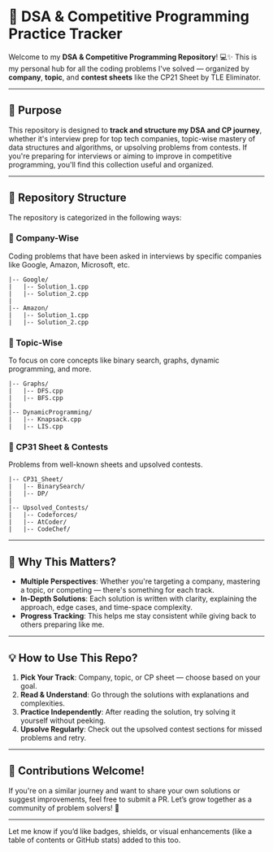 # 🚀 DSA & Competitive Programming Practice Tracker

Welcome to my **DSA & Competitive Programming Repository**! 💻✨
This is my personal hub for all the coding problems I've solved — organized by **company**, **topic**, and **contest sheets** like the CP21 Sheet by TLE Eliminator.

---

## 🎯 Purpose

This repository is designed to **track and structure my DSA and CP journey**, whether it's interview prep for top tech companies, topic-wise mastery of data structures and algorithms, or upsolving problems from contests.
If you're preparing for interviews or aiming to improve in competitive programming, you'll find this collection useful and organized.

---

## 📁 Repository Structure

The repository is categorized in the following ways:

### 📌 Company-Wise

Coding problems that have been asked in interviews by specific companies like Google, Amazon, Microsoft, etc.

```
|-- Google/
|   |-- Solution_1.cpp
|   |-- Solution_2.cpp
|
|-- Amazon/
|   |-- Solution_1.cpp
|   |-- Solution_2.cpp
```

### 📘 Topic-Wise

To focus on core concepts like binary search, graphs, dynamic programming, and more.

```
|-- Graphs/
|   |-- DFS.cpp
|   |-- BFS.cpp
|
|-- DynamicProgramming/
|   |-- Knapsack.cpp
|   |-- LIS.cpp
```

### 🧾 CP31 Sheet & Contests

Problems from well-known sheets and upsolved contests.

```
|-- CP31_Sheet/
|   |-- BinarySearch/
|   |-- DP/
|
|-- Upsolved_Contests/
|   |-- Codeforces/
|   |-- AtCoder/
|   |-- CodeChef/
```

---

## 🌟 Why This Matters?

* **Multiple Perspectives**: Whether you're targeting a company, mastering a topic, or competing — there's something for each track.
* **In-Depth Solutions**: Each solution is written with clarity, explaining the approach, edge cases, and time-space complexity.
* **Progress Tracking**: This helps me stay consistent while giving back to others preparing like me.

---

## 💡 How to Use This Repo?

1. **Pick Your Track**: Company, topic, or CP sheet — choose based on your goal.
2. **Read & Understand**: Go through the solutions with explanations and complexities.
3. **Practice Independently**: After reading the solution, try solving it yourself without peeking.
4. **Upsolve Regularly**: Check out the upsolved contest sections for missed problems and retry.

---

## 🤝 Contributions Welcome!

If you're on a similar journey and want to share your own solutions or suggest improvements, feel free to submit a PR. Let’s grow together as a community of problem solvers! 🚀

---

Let me know if you’d like badges, shields, or visual enhancements (like a table of contents or GitHub stats) added to this too.
